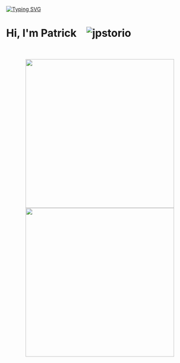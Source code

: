  

[![Typing SVG](https://readme-typing-svg.herokuapp.com?font=Poppins&duration=2000&center=true&vCenter=true&lines=Front-end+Developer;UI%2FUX+Designer)](https://git.io/typing-svg)
<br>
# Hi, I'm Patrick <img style="margin-left: 20px" src="https://komarev.com/ghpvc/?username=jpstorio&label=Profile%20views&color=0e75b6&style=flat" alt="jpstorio" />

  
 

<br/>  
<br>
<div align=center>
  <img width="400" src="https://github-readme-stats.vercel.app/api?username=jpstorio&theme=vue-dark&show_icons=true&hide_border=true&count_private=true" />
  <img width="400"  src="https://github-readme-streak-stats.herokuapp.com/?user=jpstorio&theme=vue-dark&hide_border=true" />
</div>
<br><br>

<!----
## My Skill Set  

 
### Tech Stack  
<div align="center">  
<img style="margin: 10px" src="https://profilinator.rishav.dev/skills-assets/html5-original-wordmark.svg" alt="HTML5" height="50" />  
<img style="margin: 10px" src="https://profilinator.rishav.dev/skills-assets/css3-original-wordmark.svg" alt="CSS3" height="50" />  
<img style="margin: 10px" src="https://profilinator.rishav.dev/skills-assets/javascript-original.svg" alt="JavaScript" height="50" />  
<img style="margin: 10px" src="https://profilinator.rishav.dev/skills-assets/jquery.png" alt="jQuery" height="50" />  
<img style="margin: 10px" src="https://profilinator.rishav.dev/skills-assets/bootstrap-plain.svg" alt="Bootstrap" height="50" />  
<img style="margin: 10px" src="https://greensock.com/uploads/monthly_2020_03/tweenmax.png.cf27916e926fbb328ff214f66b4c8429.png" alt="Greensock Logo" height="50"/>
<img style="margin: 10px" src="https://profilinator.rishav.dev/skills-assets/figma-icon.svg" alt="Figma" height="50" />  
<img style="margin: 10px" src="https://profilinator.rishav.dev/skills-assets/java-original-wordmark.svg" alt="Java" height="50" />  
<img style="margin: 10px" src="https://profilinator.rishav.dev/skills-assets/cplusplus-original.svg" alt="C++" height="50" />  
<img style="margin: 10px" src="https://profilinator.rishav.dev/skills-assets/csharp-original.svg" alt="C#" height="50" />  
<img style="margin: 10px" src="https://profilinator.rishav.dev/skills-assets/android-original-wordmark.svg" alt="Android" height="50" />  
<img style="margin: 10px" src="https://profilinator.rishav.dev/skills-assets/mysql-original-wordmark.svg" alt="MySQL" height="50" />  
<img style="margin: 10px" src="https://profilinator.rishav.dev/skills-assets/xampp.png" alt="XAMPP" height="50" />  
<img style="margin: 10px" src="https://profilinator.rishav.dev/skills-assets/git-scm-icon.svg" alt="Git" height="50" />  
</div>  

<br/>  


## Connect with me  
<div align="center">
<a href="https://github.com/jpstorio" target="_blank">
<img src=https://img.shields.io/badge/github-%2324292e.svg?&style=for-the-badge&logo=github&logoColor=white alt=github style="margin-bottom: 5px;" />
</a>  
<a href="https://www.linkedin.com/in/john-patrick-torio-49a120226/" target="_blank">
<img src=https://img.shields.io/badge/linkedin-%231E77B5.svg?&style=for-the-badge&logo=linkedin&logoColor=white alt=linkedin style="margin-bottom: 5px;" />
</a>  
</div>  

<br /> 
-->
